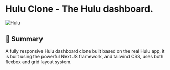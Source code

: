 # Hulu Clone - The Hulu dashboard.

![Hulu](https://i.ibb.co/60p9h6H/hulu.png)

## 📣 Summary
A fully responsive Hulu dashboard clone built based on the real Hulu app, it is built using the powerful Next JS framework, and tailwind CSS, uses both flexbox and grid layout system.